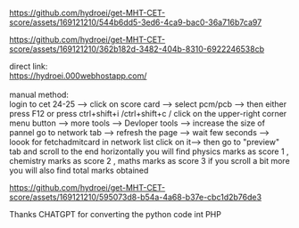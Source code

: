 


https://github.com/hydroei/get-MHT-CET-score/assets/169121210/544b6dd5-3ed6-4ca9-bac0-36a716b7ca97



https://github.com/hydroei/get-MHT-CET-score/assets/169121210/362b182d-3482-404b-8310-6922246538cb


direct link:<br>
https://hydroei.000webhostapp.com/ <br>
<br>
manual method:<br>
login to cet 24-25 --> click on score card --> select pcm/pcb --> then either press F12 or press ctrl+shift+i /ctrl+shift+c / click on the upper-right corner menu button --> more tools --> Devloper tools --> increase the size of pannel go to network tab --> refresh the page --> wait few seconds --> loook for fetchadmitcard in network list click on it--> then go to "preview" tab and scroll to the end horizontally you will find physics marks as score 1 , chemistry marks as score 2 , maths marks as score 3 if you scroll a bit more you will also find total marks obtained 




https://github.com/hydroei/get-MHT-CET-score/assets/169121210/595073d8-b54a-4a68-b37e-cbc1d2b76de3




Thanks CHATGPT for converting the python code int PHP
